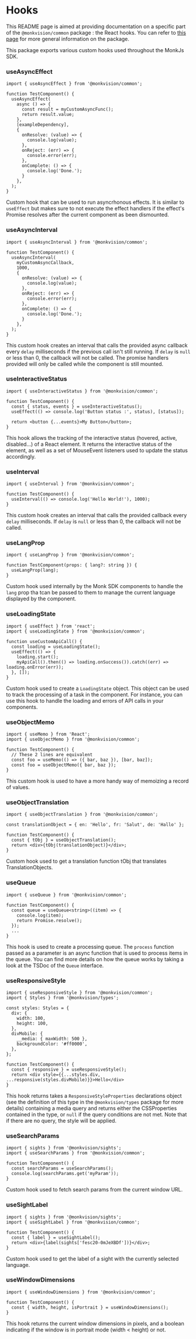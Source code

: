 # Hooks
This README page is aimed at providing documentation on a specific part of the `@monkvision/common` package : the
React hooks. You can refer to [this page](README.md) for more general information on the package.

This package exports various custom hooks used throughout the MonkJs SDK.

### useAsyncEffect
```tsx
import { useAsyncEffect } from '@monkvision/common';

function TestComponent() {
  useAsyncEffect(
    async () => {
      const result = myCustomAsyncFunc();
      return result.value;
    },
    [exampleDependency],
    {
      onResolve: (value) => {
        console.log(value);
      },
      onReject: (err) => {
        console.error(err);
      },
      onComplete: () => {
        console.log('Done.');
      }
    },
  );
}
```
Custom hook that can be used to run asyncrhonous effects. It is similar to `useEffect` but makes sure to not execute the
effect handlers if the effect's Promise resolves after the current component as been dismounted.

### useAsyncInterval
```tsx
import { useAsyncInterval } from '@monkvision/common';

function TestComponent() {
  useAsyncInterval(
    myCustomAsyncCallback,
    1000,
    {
      onResolve: (value) => {
        console.log(value);
      },
      onReject: (err) => {
        console.error(err);
      },
      onComplete: () => {
        console.log('Done.');
      }
    },
  );
}
```
This custom hook creates an interval that calls the provided async callback every `delay` milliseconds if the previous
call isn't still running. If `delay` is `null` or less than 0, the callback will not be called. The promise handlers
provided will only be called while the component is still mounted.

### useInteractiveStatus
```tsx
import { useInteractiveStatus } from '@monkvision/common';

function TestComponent() {
  const { status, events } = useInteractiveStatus();
  useEffect(() => console.log('Button status :', status), [status]);

  return <button {...events}>My Button</button>;
}
```
This hook allows the tracking of the interactive status (hovered, active, disabled...) of a React element. It returns
the interactive status of the element, as well as a set of MouseEvent listeners used to update the status accordingly.

### useInterval
```tsx
import { useInterval } from '@monkvision/common';

function TestComponent() {
  useInterval(() => console.log('Hello World!'), 1000);
}
```
This custom hook creates an interval that calls the provided callback every `delay` milliseconds. If `delay` is `null`
or less than 0, the callback will not be called.

### useLangProp
```tsx
import { useLangProp } from '@monkvision/common';

function TestComponent(props: { lang?: string }) {
  useLangProp(lang);
}
```
Custom hook used internally by the Monk SDK components to handle the `lang` prop tha tcan be passed to them to manage
the current language displayed by the component.

### useLoadingState
```tsx
import { useEffect } from 'react';
import { useLoadingState } from '@monkvision/common';

function useCustomApiCall() {
  const loading = useLoadingState();
  useEffect(() => {
    loading.start();
    myApiCall().then(() => loading.onSuccess()).catch((err) => loading.onError(err));
  }, []);
}
```
Custom hook used to create a `LoadingState` object. This object can be used to track the processing of a task in the
component. For instance, you can use this hook to handle the loading and errors of API calls in your components.

### useObjectMemo
```tsx
import { useMemo } from 'React';
import { useObjectMemo } from '@monkvision/common';

function TestComponent() {
  // These 2 lines are equivalent
  const foo = useMemo(() => ({ bar, baz }), [bar, baz]);
  const foo = useObjectMemo({ bar, baz });
}
```
This custom hook is used to have a more handy way of memoizing a record of values.

### useObjectTranslation
```tsx
import { useObjectTranslation } from '@monkvision/common';

const translationObject = { en: 'Hello', fr: 'Salut', de: 'Hallo' };

function TestComponent() {
  const { tObj } = useObjectTranslation();
  return <div>{tObj(translationObject)}</div>;
}
```
Custom hook used to get a translation function tObj that translates TranslationObjects.

### useQueue
```tsx
import { useQueue } from '@monkvision/common';

function TestComponent() {
  const queue = useQueue<string>((item) => {
    console.log(item);
    return Promise.resolve();
  });
  ...
}
```

This hook is used to create a processing queue. The `process` function passed as a parameter is an async function
that is used to process items in the queue. You can find more details on how the queue works by taking a look at the
TSDoc of the `Queue` interface.

### useResponsiveStyle
```tsx
import { useResponsiveStyle } from '@monkvision/common';
import { Styles } from '@monkvision/types';

const styles: Styles = {
  div: {
    width: 100,
    height: 100,
  },
  divMobile: {
    __media: { maxWidth: 500 },
    backgroundColor: '#ff0000',
  },
};

function TestComponent() {
  const { responsive } = useResponsiveStyle();
  return <div style={{...styles.div, ...responsive(styles.divMobile)}}>Hello</div>
}
```
This hook returns takes a `ResponsiveStyleProperties` declarations object (see the definition of this type in the
`@monkvision/types` package for more details) containing a media query and returns either the CSSProperties contained in
the type, or `null` if the query conditions are not met. Note that if there are no query, the style will be applied.

### useSearchParams
```tsx
import { sights } from '@monkvision/sights';
import { useSearchParams } from '@monkvision/common';

function TestComponent() {
  const searchParams = useSearchParams();
  console.log(searchParams.get('myParam'));
}
```
Custom hook used to fetch search params from the current window URL.

### useSightLabel
```tsx
import { sights } from '@monkvision/sights';
import { useSightLabel } from '@monkvision/common';

function TestComponent() {
  const { label } = useSightLabel();
  return <div>{label(sights['fesc20-0mJeXBDf'])}</div>;
}
```
Custom hook used to get the label of a sight with the currently selected language.

### useWindowDimensions
```tsx
import { useWindowDimensions } from '@monkvision/common';

function TestComponent() {
  const { width, height, isPortrait } = useWindowDimensions();
}
```
This hook returns the current window dimensions in pixels, and a boolean indicating if the window is in portrait mode
(width < height) or not.
